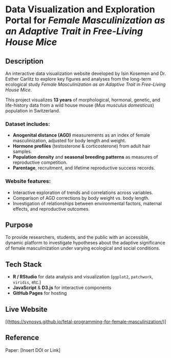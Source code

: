 # Data Visualization and Exploration Portal for *Female Masculinization as an Adaptive Trait in Free-Living House Mice*

## Description
An interactive data visualization website developed by Isin Kosemen and Dr. Esther Carlitz to explore key figures and analyses from the long-term ecological study *Female Masculinization as an Adaptive Trait in Free-Living House Mice*.

This project visualizes **13 years** of morphological, hormonal, genetic, and life-history data from a wild house mouse (*Mus musculus domesticus*) population in Switzerland.

### Dataset includes:
- **Anogenital distance (AGD)** measurements as an index of female masculinization, adjusted for body length and weight.  
- **Hormone profiles** (testosterone & corticosterone) from adult hair samples.  
- **Population density** and **seasonal breeding patterns** as measures of reproductive competition.  
- **Parentage**, recruitment, and lifetime reproductive success records.  

### Website features:
- Interactive exploration of trends and correlations across variables.  
- Comparison of AGD corrections by body weight vs. body length.  
- Investigation of relationships between environmental factors, maternal effects, and reproductive outcomes.  

## Purpose
To provide researchers, students, and the public with an accessible, dynamic platform to investigate hypotheses about the adaptive significance of female masculinization under varying ecological and social conditions.

## Tech Stack
- **R / RStudio** for data analysis and visualization (`ggplot2`, `patchwork`, `viridis`, etc.)  
- **JavaScript** & **D3.js** for interactive components  
- **GitHub Pages** for hosting  

## Live Website
[(https://synosys.github.io/fetal-programming-for-female-masculinization/)]  

## Reference
Paper: [Insert DOI or Link]

